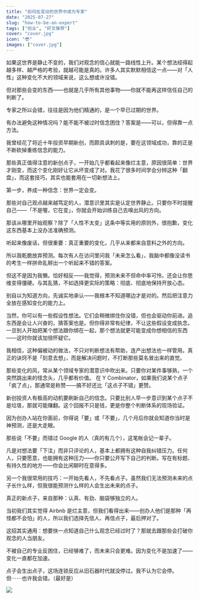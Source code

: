 ```yaml
---
title: "如何在变动的世界中成为专家"
date: "2025-07-27"
slug: "how-to-be-an-expert"
tags: ["创业", "好文推荐"]
cover: "cover.jpg"
icon: "😎"
images: ["cover.jpg"]
---
```

如果这世界是静止不变的，我们对观念的信心就能一路线性上升。某个想法经得起越多样、越严格的考验，就越可能是真的。许多人其实默默相信这一点——对「人性」这种变化不大的领域来说，这么想或许没错。



但对那些会变的东西——也就是几乎所有其他事物——你就不能再这样信任自己的判断了。



专家之所以会错，往往是因为他们精通的，是一个早已过期的世界。



有办法避免这种情况吗？能不能不被过时信念困住？答案是——可以，但得靠一点方法。



我曾经花了将近十年投资早期新创，而颇具讽刺的是，要在这领域成功，靠的正是不断砍掉重练信念的能力。



那些真正值得注意的新创点子，一开始几乎都看起来像烂主意，原因很简单：世界才刚变，而这个变化刚好让它从坏变成了对。我花了很多时间学会分辨这种「翻盘」，而这套技巧，其实也能套用在一切新想法上。



第一步，养成一种信念：世界一定会变。



那些对自己观点越来越笃定的人，潜意识里其实是认定世界静止。只要你不时提醒自己——「不是喔，它在变」，你就会开始训练自己去嗅出风的方向。



那该从哪里开始观察？除了「人性不太变」这条中等实用的原则外，很抱歉，变化这东西基本上没办法准确预测。



听起来像废话，但很重要：真正重要的变化，几乎从来都来自意料之外的方向。



所以我乾脆放弃预测。每次有人在访问里问我「未来怎么看」，我脑中都像没读书的考生一样拼命乱掰出一个听起来不错的答案。



但这不是因为我懒。恰好相反——我觉得，预测未来不但命中率可怜，还会让你思维变得僵硬。与其乱猜，不如选择更实际的策略：彻底、彻底地保持开放心态。



别自以为知道方向，先诚实地承认——我根本不知道哪边才是对的。然后把注意力全放在感知变化的能力上。



当然，你可以有一些假设性想法。它们会稍微绑住你没错，但也会驱动你前进。追东西是会让人兴奋的，猜答案也是。但你得非常有纪律，不让这些假设变成执念。
一旦别人开始把某个想法跟你绑在一起，那个想法就更可能变成你想相信的东西——这时你就该加倍怀疑它。



我相信，这种偏被动的做法，不只对判断想法有帮助，连产出想法也一样管用。真正的诀窍不是「刻意去想」，而是解决问题时，不打断那些莫名冒出来的直觉。



那些变化的风，常从某个领域专家的潜意识中吹出来。只要你对某件事够熟，一个突然跳出来的怪念头，几乎都有价值。
在 Y Combinator，如果我们说某个点子「疯了点」，那通常是称赞——搞不好还比「这点子不错」更赞。



新创投资人有极高的动机要刷新自己的信念。只要比别人早一步意识到某个点子不是垃圾，那就可能赚翻。这个回报不只是钱，更是你整个判断体系的现场验证。



因为创办人站在你面前，你得说「要」或「不要」，几个月后你就会知道你当时是神预测，还是大走眼。



那些说「不要」而错过 Google 的人（真的有几个），这笔帐会记一辈子。



凡是对想法要「下注」而非只评论的人，基本上都拥有这种自我纠错压力。任何人，只要愿意，也能拥有这种压力——你只要公开写下自己的判断。写在有标题、有持久性的地方——你会比闲聊时在意得多。



另一个我很常用的技巧：一开始先看人，不先看点子。虽然我们无法预测未来的点子长什么样，但我很能预测什么样的人会生出未来的点子。



真正的新点子，来自那种：认真、有劲、脑袋够独立的人。



当初我们其实觉得 Airbnb 是烂主意，但我们看得出来——创办人他们是那种「再怪都不会怕」的人，所以我们选择先信人、再信点子，最后押对了。



这招其实通用：想要快一点知道自己什么观念已经过时了？那就去跟那些会打破你观念的人当朋友。



不被自己的专业反困住，已经够难了，而未来只会更难。因为变化不是加速了——变化一直都在加速。



点子会生出点子，这场连锁反应从旧石器时代就没停过。我不认为它会停。
但⋯⋯也许我会错。（最好是）




![](https://prod-files-secure.s3.us-west-2.amazonaws.com/112d0858-5090-4d34-a606-b75eb8d65fd2/46476355-9cf3-4e99-9b7a-3531bc426380/1000202064.png?X-Amz-Algorithm=AWS4-HMAC-SHA256&X-Amz-Content-Sha256=UNSIGNED-PAYLOAD&X-Amz-Credential=ASIAZI2LB46635H6GZAN%2F20251027%2Fus-west-2%2Fs3%2Faws4_request&X-Amz-Date=20251027T154623Z&X-Amz-Expires=3600&X-Amz-Security-Token=IQoJb3JpZ2luX2VjEPD%2F%2F%2F%2F%2F%2F%2F%2F%2F%2FwEaCXVzLXdlc3QtMiJHMEUCIHUsP%2B1OVjJDi5DQrsuSXoEawZyoZ9Ee6LZ1q9TdiOIsAiEAnnuWDKxbGiaVNMOVAfAwqUkRxmf8FKE3YAKZ5uSxydsqiAQIqf%2F%2F%2F%2F%2F%2F%2F%2F%2F%2FARAAGgw2Mzc0MjMxODM4MDUiDLq%2FiB8p3y6%2FNRRZZircA0Lq3NhcAMnAu1P7PvgyI6iaBtd5VSSugda%2BY%2FWUPIiCIEVu1YMQFv3EHF0tyvvgMQfcp7RC%2FYZ4AD03YGp66ayi7srWabM9OQ1iU7HvJeOeeW3sWBoCFYY7OjbAPXK4uIT2SNrJAhlLStuiHfe0mh%2Fg7CUIVFS2%2FFtBA8GOWH%2FdwOhyTaQv4OfbuEzbrYYXIxnfrlgpCxEAI%2BGlcPozYcmMbNFRgxKPD4s03L%2FoUyNnfixFACpzrZsd%2Fh6aBeXLM9jhdIH9FP2dclLbiNCGjuZe8mQa28%2FvpA12gXdiMTlznIJBl24%2Fhjb4yzUEyzDhOT0NNldEQn5IOoX9jZWmPg2ArRrL%2F9izAjtmS41E0ZWWSMqYArm0VZtUfv6DajBGe6i8G1DHDrMna%2F4mtGkSRGZGc%2FMBi6U7Jtwb%2BActx2mzKc75%2BC8K%2F1J7WhuDz6ciiRpZm9ILz03G6ZxA97WXhuQ6WBh6qWA7VuMguAmpcmxHfJy14RhpPvFDFIikTtepm7cy6S2VUx%2BIhnFJi0osKz5Eos7qjhVRxjQTNgZh69qm0fpxsmOrTHM9%2BxSaOF3QP5ifglDu9PMDn2w8VpzumqKIMeG3y4RhMpX%2BbJd5QL3Bp%2FOtSqruJgyWd4aKMNGi%2FscGOqUB9rAKFYuBw4wzPcf7zXWgoKPmfRxuhUWqH25yAhRVE6Wk%2FjcUCJDRi8fxwKgzBsRkYaSAz%2BpYwmRcAyvOCGLbZkORNIf9WmedCKU%2Fj72nIvHXIZIqPdCTOTzJSTi3n9n8PE9gRYY6WMa%2FP%2B5txoAZkqRzL2bTcWfzj%2BETw7jy2tAY%2BT5kPXoYIC45%2FcyfCK1CrsJyR0Wb43UOz4fhbSnzVDkw0gy5&X-Amz-Signature=2291ff4430edaba92c773dcae5b9401f5a1faad0c49d3878188de25735f9feba&X-Amz-SignedHeaders=host&x-amz-checksum-mode=ENABLED&x-id=GetObject)

